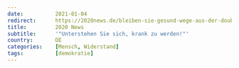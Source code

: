 ```yaml
---
date:          2021-01-04
redirect:      https://2020news.de/bleiben-sie-gesund-wege-aus-der-doublebind-kommunikation-in-der-coronademokratie/
title:         2020 News
subtitle:      '"Unterstehen Sie sich, krank zu werden!"'
country:       DE
categories:    [Mensch, Widerstand]
tags:          [demokratie]
---
```

